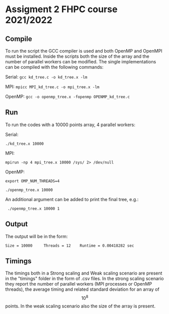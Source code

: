 # Assigment 2 FHPC course 2021/2022

## Compile

To run the script the GCC compiler is used and both OpenMP and OpenMPI must be installed.
Inside the scripts both the size of the array and the number of parallel workers can be modified.
The single implementations can be compiled with the following commands:

Serial:
` gcc kd_tree.c -o kd_tree.x -lm `

MPI:
` mpicc MPI_kd_tree.c -o mpi_tree.x -lm `

OpenMP:
` gcc -o openmp_tree.x -fopenmp OPENMP_kd_tree.c `

## Run

To run the codes with a 10000 points array, 4 parallel workers:

Serial:

` ./kd_tree.x 10000	` 

MPI:

` mpirun -np 4 mpi_tree.x 10000 /sys/ 2> /dev/null `

OpenMP:

` export OMP_NUM_THREADS=4 `

` ./openmp_tree.x 10000 `

An additional argument can be added to print the final tree, e.g.:

` ./openmp_tree.x 10000 1`

## Output
The output will be in the form:

` Size = 10000     Threads = 12    Runtime = 0.00418282 sec `

## Timings

The timings both in a Strong scaling and Weak scaling scenario are present in the "timings" folder in the form of .csv files.
In the strong scaling scenario they report the number of parallel workers (MPI processes or OpenMP threads), the average timing and related standard deviation for an array of $$10^8$$ points.
In the weak scaling scenario also the size of the array is present.
